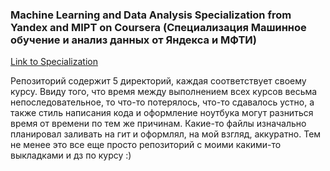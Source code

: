 
### Machine Learning and Data Analysis Specialization from Yandex and MIPT on Coursera (Специализация Машинное обучение и анализ данных от Яндекса и МФТИ)

[Link to Specialization](https://www.coursera.org/specializations/machine-learning-data-analysis)

Репозиторий содержит 5 директорий, каждая соответствует своему курсу. Ввиду того, что время между выполнением всех курсов весьма непоследовательное, то что-то потерялось, что-то сдавалось устно, а также стиль написания кода и оформление ноутбука могут разниться время от времени по тем же причинам. Какие-то файлы изначально планировал заливать на гит и оформлял, на мой взгляд, аккуратно. Тем не менее это все еще просто репозиторий с моими какими-то выкладками и дз по курсу :)
